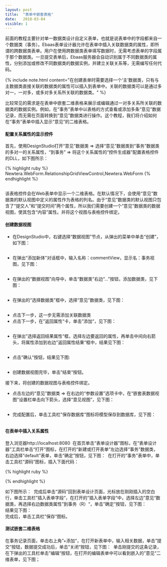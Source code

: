 ```yaml
---
layout: post
title:  "表单中嵌套表格"
date:   2018-03-04
visible: 1
---
```


前面的教程主要针对单一数据类设计自定义表单，也就是说表单中的字段都来自一个数据类（事务）。Ebaas表单设计器允许在表单中插入关联数据类的属性，即所谓的跨数据类表单。用户在使用跨数据类表单填写数据时，无需考虑表单的字段属于那个数据类。一旦提交表单后，Ebaas服务器会自动识别属于不同数据类的属性，分别添加或修改不同数据类的数据实例，并建立关联关系等，无需编写任何代码。

{% include note.html content="在创建表单时需要选择一个‘主’数据类，只有与主数据类直接关联的数据类的属性可以插入到表单中。关联的数据类可以是通过多对一，一对多，或多对多关系所关联的数据类。" %}

比较常见的需求是在表单中嵌套二维表格来展示或编辑通过一对多关系所关联的数据类的数据实例。例如，在“事务”表单中以表格的方式查看或添加多条“意见”数据记录，而无需在页面转换到“意见”数据类进行操作。这个教程，我们将介绍如何在“事务”表单中插入显示“意见”的二维表格。

#### 配置关系属性的显示控件


首先，使用DesignStudio打开“意见”数据类 => 选择“意见”数据类到“事务”数据类的多对一的关系属性，“到事务” => 将这个关系属性的“控件生成器”配置表格控件的DLL，如下图所示：

{% highlight ruby %}
Newtera.WebForm.RelationshipGridViewControl,Newtera.WebForm
{% endhighlight %}

<img src="{{'/assets/img/018-3-4-表单中嵌套表格1.png' | prepend: site.baseurl }}" alt="">

该表格控件会在Web表单中显示一个二维表格。在默认情况下，会使用“意见”数据类的默认视图中定义的属性作为表格的列名。由于“意见”数据类的默认视图只包含了“提交人”和“提交时间”两个属性，所以我们需要创建一个“意见”数据类的数据视图，使其包含“内容”属性。并将这个视图与表格控件绑定。

#### 创建数据视图

* 在DesignStudio中，右键选择“数据视图”节点，从弹出的菜单中单击“创建”，如下图：

<img src="{{'/assets/img/018-3-4-表单中嵌套表格2.png' | prepend: site.baseurl }}" alt="">

* 在弹出“添加新体”对话框中，输入名称：commentView，显示名：事务视图，见下图：

<img src="{{'/assets/img/018-3-4-表单中嵌套表格3.png' | prepend: site.baseurl }}" alt="">

* 在弹出的“数据视图”向导中，单击“数据类”右边“...”按钮，添加数据类，见下图：

<img src="{{'/assets/img/018-3-4-表单中嵌套表格4.png' | prepend: site.baseurl }}" alt="">

* 在弹出的“选择数据类”框中，选择“意见”数据类，见下图：
<img src="{{'/assets/img/018-3-4-表单中嵌套表格5.png' | prepend: site.baseurl }}" alt="">

* 点击下一步，这一步无需添加关联数据类
* 点击下一步，在”返回属性“卡，单击”添加“，见下图：

<img src="{{'/assets/img/018-3-4-表单中嵌套表格8.png' | prepend: site.baseurl }}" alt="">

* 在弹出”选择返回结果属性“框，选择左边要返回的属性，再单击中间向右箭头，将属性添加到右边”返回属性结果“框中，结果见下图：

<img src="{{'/assets/img/018-3-4-表单中嵌套表格9.png' | prepend: site.baseurl }}" alt="">

* 点击”确认“按钮，结果见下图:

<img src="{{'/assets/img/018-3-4-表单中嵌套表格10.png' | prepend: site.baseurl }}" alt="">

* 创建数据视图完毕，单击”结束“按钮。
 
接下来，将创建的数据视图与表格控件绑定。
 
* 点击左边的“意见”数据类 => 在右边的“参数设置”选项卡中，在“嵌套表数据视图”设置栏单击向下箭头，选择“意见视图”，见下图：
<img src="{{'/assets/img/018-3-4-表单中嵌套表格11.png' | prepend: site.baseurl }}" alt="">
 
* 完成配置后，单击工具栏”保存数据库“图标将模型保存到数据库，见下图：

<img src="{{'/assets/img/018-3-4-表单中嵌套表格12.png' | prepend: site.baseurl }}" alt="">

#### 在表单中插入关系属性

登入浏览器http://localhost:8080  在首页单击“表单设计器”图标，在“表单设计器”工具栏单击“打开”图标，在打开的“新建或打开表单”左边选择“事务”数据类，右边选择“default”表单，单击“确定”按钮，见下图：
<img src="{{'/assets/img/018-3-4-表单中嵌套表格13.png' | prepend: site.baseurl }}" alt="">
在打开的“事务”表单中，单击工具栏“源码”图标，插入下面代码：

{% highlight ruby %}
<div class="row row-7">
<div class="col col-md-12">
<div class="content">
</div>
</div>
</div>
{% endhighlight %}

如下图所示：
<img src="{{'/assets/img/018-3-4-表单中嵌套表格14.png' | prepend: site.baseurl }}" alt="">
完成后单击“源码”回到表单设计页面，光标放在刚刚插入的空白行，单击工具栏”插入表单字段“，在打开的”插入表单字段“中，选择左边”意见“数据类，再选择右边数据类属性”到事务（R）“，单击”确定“按钮，见下图：
<img src="{{'/assets/img/018-3-4-表单中嵌套表格15.png' | prepend: site.baseurl }}" alt=""><br>
结果见下图：
<img src="{{'/assets/img/018-3-4-表单中嵌套表格16.png' | prepend: site.baseurl }}" alt=""><br>
完成后，单击工具栏”保存“图标。

#### 测试嵌套二维表格
在事务记录页面，单击右上角”+添加“，在打开新表单中，输入相关数据，单击”提交“按钮，数据提交成功后，单击”关闭“按钮，见下图：
<img src="{{'/assets/img/018-3-4-表单中嵌套表格17.png' | prepend: site.baseurl }}" alt="">
单击刚提交的这条记录，在下弹出的工具栏单击”编辑“按钮，在打开的编辑表单中可以看到嵌入的”意见“二维表单，见下图；
<img src="{{'/assets/img/018-3-4-表单中嵌套表格18.png' | prepend: site.baseurl }}" alt="">




